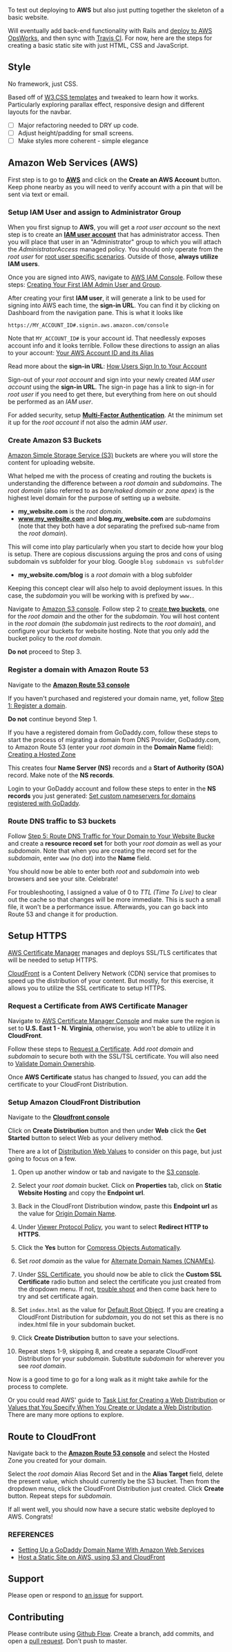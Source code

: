 To test out deploying to **AWS** but also just putting together the skeleton of a basic website.

Will eventually add back-end functionality with Rails and [deploy to AWS OpsWorks](https://aws.amazon.com/blogs/developer/deploying-ruby-on-rails-applications-to-aws-opsworks/), and then sync with [Travis CI](https://travis-ci.org/). For now, here are the steps for creating a basic static site with just HTML, CSS and JavaScript.

## Style

No framework, just CSS.

Based off of [W3.CSS templates](https://www.w3schools.com/css/css_rwd_templates.asp) and tweaked to learn how it works. Particularly exploring parallax effect, responsive design and different layouts for the navbar.

- [ ] Major refactoring needed to DRY up code.
- [ ] Adjust height/padding for small screens.
- [ ] Make styles more coherent - simple elegance

## Amazon Web Services (AWS)

First step is to go to [**AWS**](https://aws.amazon.com) and click on the **Create an AWS Account** button. Keep phone nearby as you will need to verify account with a pin that will be sent via text or email.

### Setup IAM User and assign to Administrator Group

When you first signup to **AWS**, you will get a *root user account* so the next step is to create an [**IAM user account**](http://docs.aws.amazon.com/IAM/latest/UserGuide/introduction.html) that has administrator access. Then you will place that user in an "Administrator" group to which you will attach the *AdministratorAccess* managed policy. You should only operate from the *root user* for [root user specific scenarios](http://docs.aws.amazon.com/general/latest/gr/aws_tasks-that-require-root.html). Outside of those, **always utilize IAM users**.

Once you are signed into AWS, navigate to [AWS IAM Console](https://console.aws.amazon.com/iam/). Follow these steps: [Creating Your First IAM Admin User and Group](http://docs.aws.amazon.com/IAM/latest/UserGuide/getting-started_create-admin-group.html).

After creating your first **IAM user**, it will generate a link to be used for signing into AWS each time, the **sign-in URL**. You can find it by clicking on Dashboard from the navigation pane. This is what it looks like

```
https://MY_ACCOUNT_ID#.signin.aws.amazon.com/console
```

Note that `MY_ACCOUNT_ID#` is your account id. That needlessly exposes account info and it looks terrible. Follow these directions to assign an alias to your account: [Your AWS Account ID and its Alias](http://docs.aws.amazon.com/IAM/latest/UserGuide/console_account-alias.html)

Read more about the **sign-in URL**: [How Users Sign In to Your Account](http://docs.aws.amazon.com/IAM/latest/UserGuide/getting-started_how-users-sign-in.html)

Sign-out of your *root account* and sign into your newly created *IAM user account* using the **sign-in URL**. The sign-in page has a link to sign-in for *root user* if you need to get there, but everything from here on out should be performed as an *IAM user*.

For added security, setup [**Multi-Factor Authentication**](http://docs.aws.amazon.com/IAM/latest/UserGuide/id_credentials_mfa.html). At the minimum set it up for the *root account* if not also the admin *IAM user*.

### Create Amazon S3 Buckets

[Amazon Simple Storage Service (S3)](https://aws.amazon.com/documentation/s3/) buckets are where you will store the content for uploading website.

What helped me with the process of creating and routing the buckets is understanding the difference between a *root domain* and *subdomains*. The *root domain* (also referred to as *bare/naked domain* or *zone apex*) is the highest level domain for the purpose of setting up a website.

- **my_website.com** is the *root domain*.
- **www.my_website.com** and **blog.my_website.com** are *subdomains* (note that they both have a *dot* separating the prefixed sub-name from the *root domain*).

This will come into play particularly when you start to decide how your blog is setup. There are copious discussions arguing the pros and cons of using subdomain vs subfolder for your blog. Google `blog subdomain vs subfolder`

- **my_website.com/blog** is a *root domain* with a blog subfolder

Keeping this concept clear will also help to avoid deployment issues. In this case, the *subdomain* you will be working with is prefixed by `www.`.

Navigate to [Amazon S3 console](https://console.aws.amazon.com/s3/). Follow step 2 to [create **two buckets**](https://docs.aws.amazon.com/AmazonS3/latest/dev/website-hosting-custom-domain-walkthrough.html#root-domain-walkthrough-s3-tasks), one for the *root domain* and the other for the *subdomain*. You will host content in the *root domain* (the *subdomain* just redirects to the *root domain*), and configure your buckets for website hosting. Note that you only add the bucket policy to the *root domain*.

**Do not** proceed to Step 3.

### Register a domain with Amazon Route 53

Navigate to the [**Amazon Route 53 console**](https://console.aws.amazon.com/route53/)

If you haven't purchased and registered your domain name, yet, follow [Step 1: Register a domain](http://docs.aws.amazon.com/Route53/latest/DeveloperGuide/getting-started.html#getting-started-find-domain-name).

**Do not** continue beyond Step 1.

If you have a registered domain from GoDaddy.com, follow these steps to start the process of migrating a domain from DNS Provider, GoDaddy.com, to Amazon Route 53 (enter your *root domain* in the **Domain Name** field): [Creating a Hosted Zone](http://docs.aws.amazon.com/Route53/latest/DeveloperGuide/MigratingDNS.html#Step_CreateHostedZone)

This creates four **Name Server (NS)** records and a **Start of Authority (SOA)** record. Make note of the **NS records**.

Login to your GoDaddy account and follow these steps to enter in the **NS records** you just generated: [Set custom nameservers for domains registered with GoDaddy](https://www.godaddy.com/help/set-custom-nameservers-for-domains-registered-with-godaddy-12317).

### Route DNS traffic to S3 buckets

Follow [Step 5: Route DNS Traffic for Your Domain to Your Website Bucke](http://docs.aws.amazon.com/Route53/latest/DeveloperGuide/getting-started.html#getting-started-create-alias) and create a **resource record set** for both your *root domain* as well as your *subdomain*. Note that when you are creating the record set for the *subdomain*, enter `www` (no dot) into the **Name** field.

You should now be able to enter both *root* and *subdomain* into web browsers and see your site. Celebrate!

For troubleshooting, I assigned a value of 0 to *TTL (Time To Live)* to clear out the cache so that changes will be more immediate. This is such a small file, it won't be a performance issue. Afterwards, you can go back into Route 53 and change it for production.

## Setup HTTPS

[AWS Certificate Manager](https://aws.amazon.com/documentation/acm/?icmpid=docs_menu_internal) manages and deploys SSL/TLS certificates that will be needed to setup HTTPS.

[CloudFront](http://docs.aws.amazon.com/AmazonCloudFront/latest/DeveloperGuide/Introduction.html) is a Content Delivery Network (CDN) service that promises to speed up the distribution of your content. But mostly, for this exercise, it allows you to utilize the SSL certificate to setup HTTPS.

### Request a Certificate from AWS Certificate Manager

Navigate to [AWS Certificate Manager Console](https://console.aws.amazon.com/acm/) and make sure the region is set to **U.S. East 1 - N. Virginia**, otherwise, you won't be able to utilize it in **CloudFront**.

Follow these steps to [Request a Certificate](http://docs.aws.amazon.com/acm/latest/userguide/gs-acm-request.html). Add *root domain* and *subdomain* to secure both with the SSL/TSL certificate.
You will also need to [Validate Domain Ownership](http://docs.aws.amazon.com/acm/latest/userguide/gs-acm-validate.html).

Once **AWS Certificate** status has changed to *Issued*, you can add the certificate to your CloudFront Distribution.

### Setup Amazon CloudFront Distribution

Navigate to the [**Cloudfront console**](https://console.aws.amazon.com/cloudfront/)

Click on **Create Distribution** button and then under **Web** click the **Get Started** button to select Web as your delivery method.

There are a lot of [Distribution Web Values](http://docs.aws.amazon.com/AmazonCloudFront/latest/DeveloperGuide/distribution-web-values-specify.htm) to consider on this page, but just going to focus on a few.

1. Open up another window or tab and navigate to the [S3 console](https://console.aws.amazon.com/s3/).

2. Select your *root domain* bucket. Click on **Properties** tab, click on **Static Website Hosting** and copy the **Endpoint url**.

3. Back in the CloudFront Distribution window, paste this **Endpoint url** as the value for [Origin Domain Name](http://docs.aws.amazon.com/AmazonCloudFront/latest/DeveloperGuide/distribution-web-values-specify.html#DownloadDistValuesDomainName).

4. Under [Viewer Protocol Policy](http://docs.aws.amazon.com/AmazonCloudFront/latest/DeveloperGuide/distribution-web-values-specify.html#DownloadDistValuesViewerProtocolPolicy), you want to select **Redirect HTTP to HTTPS**.

5. Click the **Yes** button for [Compress Objects Automatically](http://docs.aws.amazon.com/AmazonCloudFront/latest/DeveloperGuide/distribution-web-values-specify.html#DownloadDistValuesCompressObjectsAutomatically).

6. Set *root domain* as the value for [Alternate Domain Names (CNAMEs)](http://docs.aws.amazon.com/AmazonCloudFront/latest/DeveloperGuide/distribution-web-values-specify.html#DownloadDistValuesCNAME).

7. Under [SSL Certificate](http://docs.aws.amazon.com/AmazonCloudFront/latest/DeveloperGuide/distribution-web-values-specify.html#DownloadDistValuesSSLCertificate), you should now be able to click the **Custom SSL Certificate** radio button and select the certificate you just created from the dropdown menu. If not, [trouble shoot](http://docs.aws.amazon.com/acm/latest/userguide/troubleshooting.html) and then come back here to try and set certificate again.

8. Set `index.html` as the value for [Default Root Object](http://docs.aws.amazon.com/AmazonCloudFront/latest/DeveloperGuide/distribution-web-values-specify.html#DownloadDistValuesDefaultRootObject). If you are creating a CloudFront Distribution for *subdomain*, you do not set this as there is no index.html file in your subdomain bucket.

9. Click **Create Distribution** button to save your selections.

10. Repeat steps 1-9, skipping 8, and create a separate CloudFront Distribution for your *subdomain*. Substitute *subdomain* for wherever you see *root domain*.

Now is a good time to go for a long walk as it might take awhile for the process to complete.

Or you could read AWS' guide to [Task List for Creating a Web Distribution](http://docs.aws.amazon.com/AmazonCloudFront/latest/DeveloperGuide/distribution-web-creating.html) or [Values that You Specify When You Create or Update a Web Distribution](http://docs.aws.amazon.com/AmazonCloudFront/latest/DeveloperGuide/distribution-web-values-specify.html). There are many more options to explore.

## Route to CloudFront

Navigate back to the [**Amazon Route 53 console**](https://console.aws.amazon.com/route53/) and select the Hosted Zone you created for your domain.

Select the *root domain* Alias Record Set and in the **Alias Target** field, delete the present value, which should currently be the S3 bucket. Then from the dropdown menu, click the CloudFront Distribution just created. Click **Create** button. Repeat steps for *subdomain*.

If all went well, you should now have a secure static website deployed to AWS. Congrats!


### REFERENCES

- [Setting Up a GoDaddy Domain Name With Amazon Web Services](http://www.mycowsworld.com/blog/2013/07/29/setting-up-a-godaddy-domain-name-with-amazon-web-services/)
- [Host a Static Site on AWS, using S3 and CloudFront](https://www.davidbaumgold.com/tutorials/host-static-site-aws-s3-cloudfront/)


## Support

Please open or respond to [an issue](https://github.com/ThuyNT13/thuy_life/issues) for support.

## Contributing

Please contribute using [Github Flow](https://guides.github.com/introduction/flow/). Create a branch, add commits, and open a [pull request](https://github.com/ThuyNT13/thuy_life/pulls). Don't push to master.
